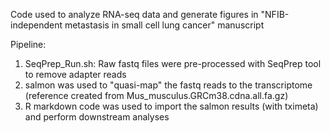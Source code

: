 Code used to analyze RNA-seq data and generate figures in "NFIB-independent metastasis in small cell lung cancer" manuscript

Pipeline:

1. SeqPrep_Run.sh: Raw fastq files were pre-processed with SeqPrep tool to remove adapter reads
2. salmon was used to "quasi-map" the fastq reads to the transcriptome (reference created from Mus_musculus.GRCm38.cdna.all.fa.gz)
3. R markdown code was used to import the salmon results (with tximeta) and perform downstream analyses
